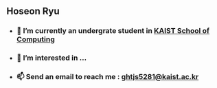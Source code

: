 ## Hoseon Ryu
- ### 🌱  I’m currently an undergrate student in **[KAIST School of Computing](https://cs.kaist.ac.kr/ "KAIST SoC link")**
- ### 👀  I’m interested in ...
- ### 📫  Send an email to reach me : ghtjs5281@kaist.ac.kr


<!---
HoseonRyu/HoseonRyu is a ✨ special ✨ repository because its `README.md` (this file) appears on your GitHub profile.
You can click the Preview link to take a look at your changes.


I’m interested in AI(DL,ML,SB) and BE.

--->
